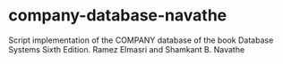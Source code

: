 # company-database-navathe
Script implementation of the COMPANY database of the book Database Systems Sixth Edition. Ramez Elmasri and Shamkant B. Navathe
